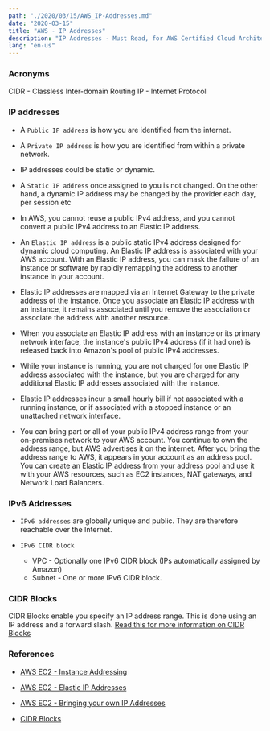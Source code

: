 ```yaml
---
path: "./2020/03/15/AWS_IP-Addresses.md"
date: "2020-03-15"
title: "AWS - IP Addresses"
description: "IP Addresses - Must Read, for AWS Certified Cloud Architect certifications"
lang: "en-us"
---
```


### Acronyms ###

CIDR - Classless Inter-domain Routing
IP - Internet Protocol

### IP addresses ###

- A `Public IP address` is how you are identified from the internet.

- A `Private IP address` is how you are identified from within a private network.

- IP addresses could be static or dynamic.

- A `Static IP address` once assigned to you is not changed. On the other hand,
a dynamic IP address may be changed by the provider each day, per session etc

- In AWS, you cannot reuse a public IPv4 address, and you cannot convert a public
IPv4 address to an Elastic IP address.

- An `Elastic IP address` is a public static IPv4 address designed for dynamic
cloud computing. An Elastic IP address is associated with your AWS account. With
an Elastic IP address, you can mask the failure of an instance or software by
rapidly remapping the address to another instance in your account.

- Elastic IP addresses are mapped via an Internet Gateway to the private address 
of the instance. Once you associate an Elastic IP address with an instance, it
remains associated until you remove the association or associate the address
with another resource.

- When you associate an Elastic IP address with an instance or its primary
network interface, the instance's public IPv4 address (if it had one) is
released back into Amazon's pool of public IPv4 addresses.

- While your instance is running, you are not charged for one Elastic IP address
associated with the instance, but you are charged for any additional Elastic IP
addresses associated with the instance.

- Elastic IP addresses incur a small hourly bill if not associated with a
running instance, or if associated with a stopped instance or an unattached
network interface.

- You can bring part or all of your public IPv4 address range from your
on-premises network to your AWS account. You continue to own the address range,
but AWS advertises it on the internet. After you bring the address range to AWS,
it appears in your account as an address pool. You can create an Elastic IP
address from your address pool and use it with your AWS resources, such as
EC2 instances, NAT gateways, and Network Load Balancers.

### IPv6 Addresses ###

- `IPv6 addresses` are globally unique and public. They are therefore reachable
over the Internet.

- `IPv6 CIDR block`

  - VPC - Optionally one IPv6 CIDR block (IPs automatically assigned by Amazon)
  - Subnet - One or more IPv6 CIDR block.

### CIDR Blocks ###

CIDR Blocks enable you specify an IP address range. This is done using an IP
address and a forward slash. [Read this for more information on CIDR Blocks](/2020/03/09/CIDR-Blocks)  

### References ###

- [AWS EC2 - Instance Addressing](https://docs.aws.amazon.com/AWSEC2/latest/UserGuide/using-instance-addressing.html)

- [AWS EC2 - Elastic IP Addresses](https://docs.aws.amazon.com/AWSEC2/latest/UserGuide/elastic-ip-addresses-eip.html)

- [AWS EC2 - Bringing your own IP Addresses](https://docs.aws.amazon.com/AWSEC2/latest/UserGuide/ec2-byoip.html)

- [CIDR Blocks](/2020/03/09/CIDR-Blocks)
